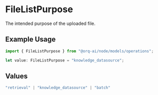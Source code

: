 # FileListPurpose

The intended purpose of the uploaded file.

## Example Usage

```typescript
import { FileListPurpose } from "@orq-ai/node/models/operations";

let value: FileListPurpose = "knowledge_datasource";
```

## Values

```typescript
"retrieval" | "knowledge_datasource" | "batch"
```